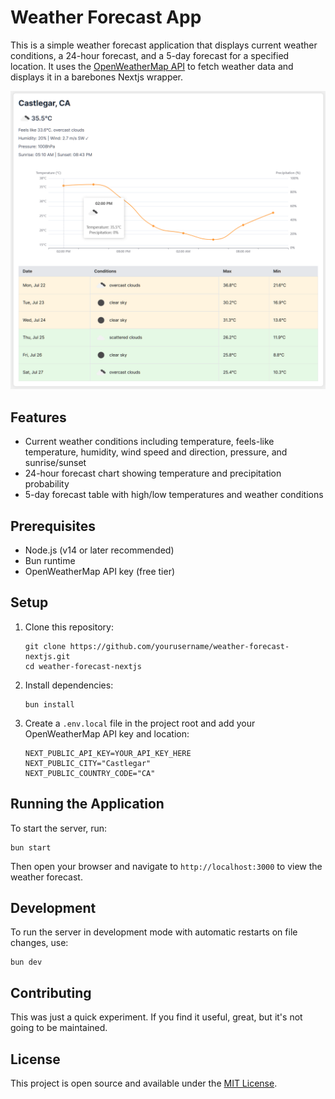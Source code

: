 # Weather Forecast App

This is a simple weather forecast application that displays current weather conditions, a 24-hour forecast, and a 5-day forecast for a specified location. It uses the [OpenWeatherMap API](https://openweathermap.org/appid) to fetch weather data and displays it in a barebones Nextjs wrapper.

![](screenshot.png)

## Features

- Current weather conditions including temperature, feels-like temperature, humidity, wind speed and direction, pressure, and sunrise/sunset
- 24-hour forecast chart showing temperature and precipitation probability
- 5-day forecast table with high/low temperatures and weather conditions

## Prerequisites

- Node.js (v14 or later recommended)
- Bun runtime
- OpenWeatherMap API key (free tier)

## Setup

1. Clone this repository:

   ```
   git clone https://github.com/yourusername/weather-forecast-nextjs.git
   cd weather-forecast-nextjs
   ```

2. Install dependencies:

   ```
   bun install
   ```

3. Create a `.env.local` file in the project root and add your OpenWeatherMap API key and location:

   ```
   NEXT_PUBLIC_API_KEY=YOUR_API_KEY_HERE
   NEXT_PUBLIC_CITY="Castlegar"
   NEXT_PUBLIC_COUNTRY_CODE="CA"
   ```

## Running the Application

To start the server, run:

```
bun start
```

Then open your browser and navigate to `http://localhost:3000` to view the weather forecast.

## Development

To run the server in development mode with automatic restarts on file changes, use:

```
bun dev
```

## Contributing

This was just a quick experiment. If you find it useful, great, but it's not going to be maintained.

## License

This project is open source and available under the [MIT License](LICENSE).
